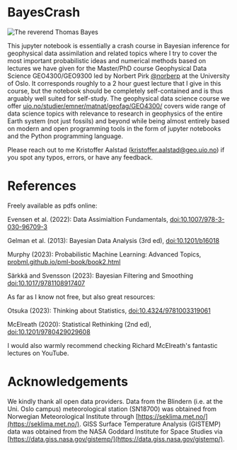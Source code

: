 # BayesCrash

![The reverend Thomas Bayes](https://upload.wikimedia.org/wikipedia/commons/d/d4/Thomas_Bayes.gif)

  This jupyter notebook is essentially a crash course in Bayesian inference for geophysical data assimilation and related topics where I try to cover the most important probabilistic ideas and numerical methods based on lectures we have given for the Master/PhD course Geophysical Data Science GEO4300/GEO9300 led by Norbert Pirk [@norberp](https://www.github.com/norberp) at the University of Oslo. It corresponds roughly to a 2 hour guest lecture that I give in this course, but the notebook should be completely self-contained and is thus arguably well suited for self-study. The geophysical data science course we offer [uio.no/studier/emner/matnat/geofag/GEO4300/](https://www.uio.no/studier/emner/matnat/geofag/GEO4300/) covers wide range of data science topics with relevance to research in geophysics of the entire Earth system (not just fossils) and beyond while being almost entirely based on modern and open programming tools in the form of jupyter notebooks and the Python programming language.

Please reach out to me Kristoffer Aalstad (kristoffer.aalstad@geo.uio.no) if you spot any typos, errors, or have any feedback. 


# References

Freely available as pdfs online:

Evensen et al. (2022): Data Assimialtion Fundamentals, [doi:10.1007/978-3-030-96709-3](https://doi.org/10.1007/978-3-030-96709-3)

Gelman et al. (2013): Bayesian Data Analysis (3rd ed), [doi:10.1201/b16018](https://doi.org/10.1201/b16018)

Murphy (2023): Probabilistic Machine Learning: Advanced Topics, [probml.github.io/pml-book/book2.html](https://probml.github.io/pml-book/book2.html)

S&auml;rkk&auml; and Svensson (2023): Bayesian Filtering and Smoothing [doi:10.1017/9781108917407](https://doi.org/10.1017/9781108917407)

As far as I know not free, but also great resources:

Otsuka (2023): Thinking about Statistics, [doi:10.4324/9781003319061](https://doi.org/10.4324/9781003319061)

McElreath (2020): Statistical Rethinking (2nd ed), [doi:10.1201/9780429029608](https://doi.org/10.1201/9780429029608)

I would also warmly recommend checking Richard McElreath's fantastic lectures on YouTube.

# Acknowledgements

We kindly thank all open data providers. Data from the Blindern (i.e. at the Uni. Oslo campus) meteorological station (SN18700)  was obtained from Norwegian Meteorological Institute through [https://seklima.met.no/](https://seklima.met.no/). GISS Surface Temperature Analysis (GISTEMP) data was obtained from the NASA Goddard Institute for Space Studies via [https://data.giss.nasa.gov/gistemp/](https://data.giss.nasa.gov/gistemp/).

